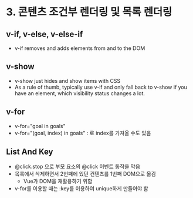 # 3. 콘텐츠 조건부 렌더링 및 목록 렌더링

## v-if, v-else, v-else-if

- v-if removes and adds elements from and to the DOM

## v-show

- v-show just hides and show items with CSS
- As a rule of thumb, typically use v-if and only fall back to v-show
  if you have an element, which visibility status changes a lot.

## v-for

- v-for="goal in goals"
- v-for="(goal, index) in goals" : 로 index를 가져올 수도 있음

## List And Key

- @click.stop 으로 부모 요소의 @click 이벤트 동작을 막음
- 목록에서 삭제하면서 2번째에 있던 컨텐츠를 1번째 DOM으로 옮김
  - Vue가 DOM을 재활용하기 위함
- v-for를 이용할 때는 :key를 이용하여 unique하게 만들어야 함
